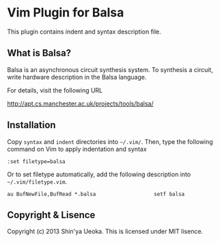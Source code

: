 Vim Plugin for Balsa
===================

This plugin contains indent and syntax description file.


What is Balsa?
--------------

Balsa is an asynchronous circuit synthesis system.  To synthesis a circuit, write hardware description in the Balsa language.

For details, visit the following URL

http://apt.cs.manchester.ac.uk/projects/tools/balsa/


Installation
------------

Copy `syntax` and `indent` directories into `~/.vim/`.  Then, type the following command on Vim to apply indentation and syntax

    :set filetype=balsa
	
Or to set filetype automatically, add the following description into `~/.vim/filetype.vim`.

    au BufNewFile,BufRead *.balsa                   setf balsa


Copyright & Lisence
-------------------

Copyright (c) 2013 Shin'ya Ueoka.
This is licensed under MIT lisence.
